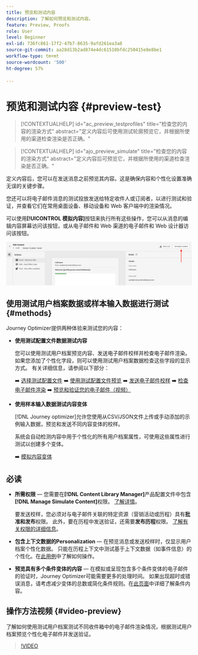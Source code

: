 ```yaml
---
title: 预览和测试内容
description: 了解如何预览和测试内容。
feature: Preview, Proofs
role: User
level: Beginner
exl-id: 736fc861-17f2-47b7-8635-9afd261ea3a8
source-git-commit: aa28d13b2ad874e4dc61510bfdc250415e8e8be1
workflow-type: tm+mt
source-wordcount: '500'
ht-degree: 57%

---
```


# 预览和测试内容 {#preview-test}

>[!CONTEXTUALHELP]
>id="ac_preview_testprofiles"
>title="检查您的内容的渲染方式"
>abstract="定义内容后可使用测试轮廓预览它，并根据所使用的渠道检查渲染是否正确。"

>[!CONTEXTUALHELP]
>id="ajo_preview_simulate"
>title="检查您的内容的渲染方式"
>abstract="定义内容后可预览它，并根据所使用的渠道检查渲染是否正确。"

定义内容后，您可以在发送消息之前预览其内容。这是确保内容和个性化设置准确无误的关键步骤。

您还可以将电子邮件消息的测试投放发送给特定收件人或订阅者，以进行测试和验证，并查看它们在常用桌面设备、移动设备和 Web 客户端中的渲染情况。

可以使用&#x200B;**[!UICONTROL 模拟内容]**&#x200B;按钮来执行所有这些操作，您可以从消息的编辑内容屏幕访问该按钮，或从电子邮件和 Web 渠道的电子邮件和 Web 设计器访问该按钮。

![](../email/assets/email-preview-button.png)

## 使用测试用户档案数据或样本输入数据进行测试 {#methods}

Journey Optimizer提供两种体验来测试您的内容：

* **使用测试配置文件数据测试内容**

  您可以使用测试用户档案预览内容、发送电子邮件校样并检查电子邮件渲染。 如果您添加了个性化字段，则可以使用测试用户档案数据检查这些字段的显示方式。 有关详细信息，请参阅以下部分：

  ➡️ [选择测试配置文件](test-profiles.md)
➡️ [使用测试配置文件预览](preview.md)
➡️ [发送电子邮件校样](proofs.md)
➡️ [检查电子邮件渲染](rendering.md)
➡️ [预览和验证您的电子邮件（视频）](#video-preview)

* **使用样本输入数据测试内容变体**

  [!DNL Journey optimizer]允许您使用从CSV/JSON文件上传或手动添加的示例输入数据，预览和发送不同内容变体的校样。

  系统会自动检测内容中用于个性化的所有用户档案属性，可使用这些属性进行测试以创建多个变体。

  ➡️ [模拟内容变体](../test-approve/simulate-sample-input.md)

## 必读

* **所需权限** — 您需要在&#x200B;**[!DNL Content Library Manager]**&#x200B;产品配置文件中包含&#x200B;**[!DNL Manage Simulate Content]**&#x200B;权限。 [了解详情](../administration/ootb-product-profiles.md#content-library-manager)。

  要发送校样，您必须对与电子邮件关联的特定资源（营销活动或历程）具有&#x200B;**批准和发布**&#x200B;权限。 此外，要在历程中发送验证，还需要&#x200B;**发布历程**&#x200B;权限。 [了解有关权限的详细信息](../administration/ootb-permissions.md)。

* **包含上下文数据的Personalization** — 在预览消息或发送校样时，仅显示用户档案个性化数据。 只能在历程上下文中测试基于上下文数据（如事件信息）的个性化。在[此用例](../personalization/personalization-use-case.md)中了解如何操作。

* **预览具有多个条件变体的内容** — 在模拟或呈现包含多个条件变体的电子邮件的验证时，Journey Optimizer可能需要更多的处理时间。 如果出现超时或错误消息，请考虑减少变体的总数或简化条件规则。在[此页面](../personalization/dynamic-content.md)中详细了解条件内容。

## 操作方法视频 {#video-preview}

了解如何使用测试用户档案测试不同收件箱中的电子邮件渲染情况，根据测试用户档案预览个性化电子邮件并发送验证。

>[!VIDEO](https://video.tv.adobe.com/v/3430336?quality=12&captions=chi_hans)
